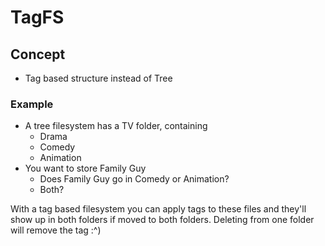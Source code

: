 # TagFS

## Concept
* Tag based structure instead of Tree
### Example
* A tree filesystem has a TV folder, containing 
  * Drama
  * Comedy
  * Animation
* You want to store Family Guy
  * Does Family Guy go in Comedy or Animation?
  * Both?
  
With a tag based filesystem you can apply tags to these files and they'll show up in both folders if moved to both folders. Deleting from one folder will remove the tag :^)
